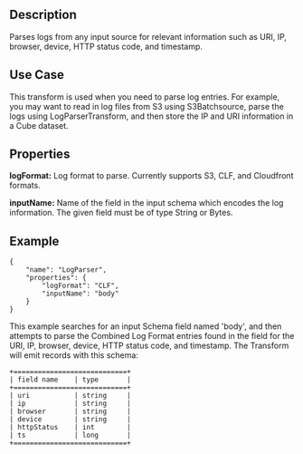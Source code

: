 Description
-----------

Parses logs from any input source for relevant information such as URI, IP,
browser, device, HTTP status code, and timestamp.

Use Case
--------

This transform is used when you need to parse log entries. For example, you may
want to read in log files from S3 using S3Batchsource, parse the logs using
LogParserTransform, and then store the IP and URI information in a Cube dataset.

Properties
----------

**logFormat:** Log format to parse. Currently supports S3, CLF, and Cloudfront formats.

**inputName:** Name of the field in the input schema which encodes the
log information. The given field must be of type String or Bytes.

Example
-------

    {
        "name": "LogParser",
        "properties": {
            "logFormat": "CLF",
            "inputName": "body"
        }
    }

This example searches for an input Schema field named 'body', and then attempts to parse
the Combined Log Format entries found in the field for the URI, IP, browser, device,
HTTP status code, and timestamp. The Transform will emit records with this schema:

    +============================+
    | field name    | type       |
    +============================+
    | uri           | string     |
    | ip            | string     |
    | browser       | string     |
    | device        | string     |
    | httpStatus    | int        |
    | ts            | long       |
    +============================+
